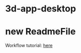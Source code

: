 # 3d-app-desktop

# new ReadmeFile

Workflow tutorial: [here](https://docs.google.com/document/d/1QJ_aPE3kYIXs6J7uHMTFpVwkObSrH2yibf9JSNLUqNc/edit?usp=sharing)
